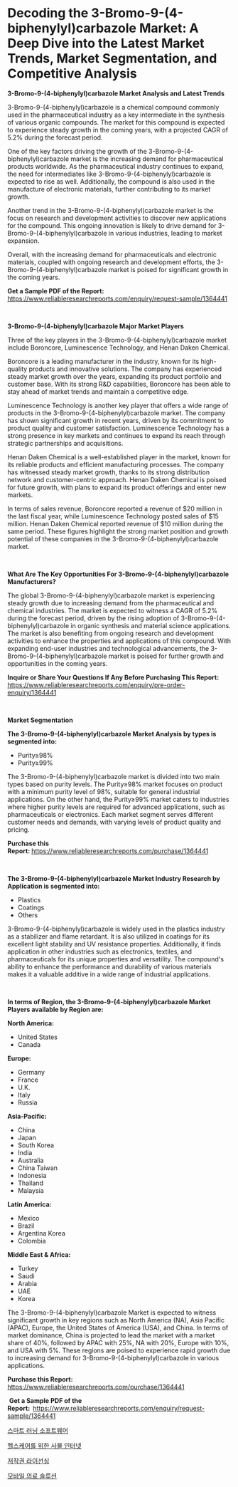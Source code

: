 <p><h1>Decoding the 3-Bromo-9-(4-biphenylyl)carbazole Market: A Deep Dive into the Latest Market Trends, Market Segmentation, and Competitive Analysis</h1></p><p><strong>3-Bromo-9-(4-biphenylyl)carbazole Market Analysis and Latest Trends</strong></p>
<p><p>3-Bromo-9-(4-biphenylyl)carbazole is a chemical compound commonly used in the pharmaceutical industry as a key intermediate in the synthesis of various organic compounds. The market for this compound is expected to experience steady growth in the coming years, with a projected CAGR of 5.2% during the forecast period.</p><p>One of the key factors driving the growth of the 3-Bromo-9-(4-biphenylyl)carbazole market is the increasing demand for pharmaceutical products worldwide. As the pharmaceutical industry continues to expand, the need for intermediates like 3-Bromo-9-(4-biphenylyl)carbazole is expected to rise as well. Additionally, the compound is also used in the manufacture of electronic materials, further contributing to its market growth.</p><p>Another trend in the 3-Bromo-9-(4-biphenylyl)carbazole market is the focus on research and development activities to discover new applications for the compound. This ongoing innovation is likely to drive demand for 3-Bromo-9-(4-biphenylyl)carbazole in various industries, leading to market expansion.</p><p>Overall, with the increasing demand for pharmaceuticals and electronic materials, coupled with ongoing research and development efforts, the 3-Bromo-9-(4-biphenylyl)carbazole market is poised for significant growth in the coming years.</p></p>
<p><strong>Get a Sample PDF of the Report:&nbsp;</strong> <a href="https://www.reliableresearchreports.com/enquiry/request-sample/1364441">https://www.reliableresearchreports.com/enquiry/request-sample/1364441</a></p>
<p>&nbsp;</p>
<p><strong>3-Bromo-9-(4-biphenylyl)carbazole Major Market Players</strong></p>
<p><p>Three of the key players in the 3-Bromo-9-(4-biphenylyl)carbazole market include Boroncore, Luminescence Technology, and Henan Daken Chemical.</p><p>Boroncore is a leading manufacturer in the industry, known for its high-quality products and innovative solutions. The company has experienced steady market growth over the years, expanding its product portfolio and customer base. With its strong R&D capabilities, Boroncore has been able to stay ahead of market trends and maintain a competitive edge.</p><p>Luminescence Technology is another key player that offers a wide range of products in the 3-Bromo-9-(4-biphenylyl)carbazole market. The company has shown significant growth in recent years, driven by its commitment to product quality and customer satisfaction. Luminescence Technology has a strong presence in key markets and continues to expand its reach through strategic partnerships and acquisitions.</p><p>Henan Daken Chemical is a well-established player in the market, known for its reliable products and efficient manufacturing processes. The company has witnessed steady market growth, thanks to its strong distribution network and customer-centric approach. Henan Daken Chemical is poised for future growth, with plans to expand its product offerings and enter new markets.</p><p>In terms of sales revenue, Boroncore reported a revenue of $20 million in the last fiscal year, while Luminescence Technology posted sales of $15 million. Henan Daken Chemical reported revenue of $10 million during the same period. These figures highlight the strong market position and growth potential of these companies in the 3-Bromo-9-(4-biphenylyl)carbazole market.</p></p>
<p>&nbsp;</p>
<p><strong>What Are The Key Opportunities For 3-Bromo-9-(4-biphenylyl)carbazole Manufacturers?</strong></p>
<p><p>The global 3-Bromo-9-(4-biphenylyl)carbazole market is experiencing steady growth due to increasing demand from the pharmaceutical and chemical industries. The market is expected to witness a CAGR of 5.2% during the forecast period, driven by the rising adoption of 3-Bromo-9-(4-biphenylyl)carbazole in organic synthesis and material science applications. The market is also benefiting from ongoing research and development activities to enhance the properties and applications of this compound. With expanding end-user industries and technological advancements, the 3-Bromo-9-(4-biphenylyl)carbazole market is poised for further growth and opportunities in the coming years.</p></p>
<p><strong>Inquire or Share Your Questions If Any Before Purchasing This Report:</strong> <a href="https://www.reliableresearchreports.com/enquiry/pre-order-enquiry/1364441">https://www.reliableresearchreports.com/enquiry/pre-order-enquiry/1364441</a></p>
<p>&nbsp;</p>
<p><strong>Market Segmentation</strong></p>
<p><strong>The 3-Bromo-9-(4-biphenylyl)carbazole Market Analysis by types is segmented into:</strong></p>
<p><ul><li>Purity≥98%</li><li>Purity≥99%</li></ul></p>
<p><p>The 3-Bromo-9-(4-biphenylyl)carbazole market is divided into two main types based on purity levels. The Purity≥98% market focuses on product with a minimum purity level of 98%, suitable for general industrial applications. On the other hand, the Purity≥99% market caters to industries where higher purity levels are required for advanced applications, such as pharmaceuticals or electronics. Each market segment serves different customer needs and demands, with varying levels of product quality and pricing.</p></p>
<p><strong>Purchase this Report:&nbsp;</strong><a href="https://www.reliableresearchreports.com/purchase/1364441">https://www.reliableresearchreports.com/purchase/1364441</a></p>
<p>&nbsp;</p>
<p><strong>The 3-Bromo-9-(4-biphenylyl)carbazole Market Industry Research by Application is segmented into:</strong></p>
<p><ul><li>Plastics</li><li>Coatings</li><li>Others</li></ul></p>
<p><p>3-Bromo-9-(4-biphenylyl)carbazole is widely used in the plastics industry as a stabilizer and flame retardant. It is also utilized in coatings for its excellent light stability and UV resistance properties. Additionally, it finds application in other industries such as electronics, textiles, and pharmaceuticals for its unique properties and versatility. The compound's ability to enhance the performance and durability of various materials makes it a valuable additive in a wide range of industrial applications.</p></p>
<p>&nbsp;</p>
<p><strong>In terms of Region, the 3-Bromo-9-(4-biphenylyl)carbazole Market Players available by Region are:</strong></p>
<p>
    <p> <strong> North America: </strong>
        <ul>
            <li>United States</li>
            <li>Canada</li>
        </ul>
        </p> 
    <p> <strong> Europe: </strong>
        <ul>
            <li>Germany</li>
            <li>France</li>
            <li>U.K.</li>
            <li>Italy</li>
            <li>Russia</li>
        </ul>
        </p> 
    <p> <strong> Asia-Pacific: </strong>
        <ul>
            <li>China</li>
            <li>Japan</li>
            <li>South Korea</li>
            <li>India</li>
            <li>Australia</li>
            <li>China Taiwan</li>
            <li>Indonesia</li>
            <li>Thailand</li>
            <li>Malaysia</li>
        </ul>
        </p> 
    <p> <strong> Latin America: </strong>
        <ul>
            <li>Mexico</li>
            <li>Brazil</li>
            <li>Argentina Korea</li>
            <li>Colombia</li>
        </ul>
        </p> 
    <p> <strong> Middle East & Africa: </strong>
        <ul>
            <li>Turkey</li>
            <li>Saudi</li>
            <li>Arabia</li>
            <li>UAE</li>
            <li>Korea</li>
        </ul>
    </p>
    </p>
<p><p>The 3-Bromo-9-(4-biphenylyl)carbazole Market is expected to witness significant growth in key regions such as North America (NA), Asia Pacific (APAC), Europe, the United States of America (USA), and China. In terms of market dominance, China is projected to lead the market with a market share of 40%, followed by APAC with 25%, NA with 20%, Europe with 10%, and USA with 5%. These regions are poised to experience rapid growth due to increasing demand for 3-Bromo-9-(4-biphenylyl)carbazole in various applications.</p></p>
<p><strong>Purchase this Report: </strong><a href="https://www.reliableresearchreports.com/purchase/1364441">https://www.reliableresearchreports.com/purchase/1364441</a></p>
<p>&nbsp;<strong>Get a Sample PDF of the Report:&nbsp;&nbsp;</strong><a href="https://www.reliableresearchreports.com/enquiry/request-sample/1364441">https://www.reliableresearchreports.com/enquiry/request-sample/1364441</a></p>
<p><strong></strong></p>
<p><p><a href="https://github.com/laholand/Market-Research-Report-List-2/blob/main/3861735182437.md">스마트 러닝 소프트웨어</a></p><p><a href="https://github.com/laholand/Market-Research-Report-List-2/blob/main/9940204182435.md">헬스케어를 위한 사물 인터넷</a></p><p><a href="https://github.com/sougarounis/Market-Research-Report-List-2/blob/main/8189295182434.md">저작권 라이선싱</a></p><p><a href="https://github.com/sougarounis/Market-Research-Report-List-2/blob/main/5936352182436.md">모바일 의료 솔루션</a></p></p>